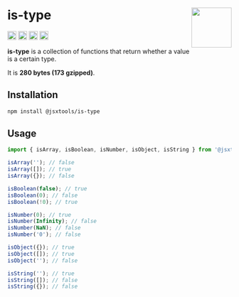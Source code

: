 # is-type [<img src="https://avatars.githubusercontent.com/u/52989093" alt="" width="90" height="90" align="right">][frontend]

[<img alt="npm version" src="https://img.shields.io/npm/v/@jsxtools/is-type.svg" height="20">](https://www.npmjs.com/package/@jsxtools/is-type)
[<img alt="build status" src="https://img.shields.io/travis/jsxtools/frontend/master.svg" height="20">](https://travis-ci.org/github/jsxtools/frontend)
[<img alt="issue tracker" src="https://img.shields.io/github/issues/jsxtools/frontend/is-type.svg" height="20">](https://github.com/jsxtools/frontend/issues?q=is:issue+is:open+label:is-type)
[<img alt="pull requests" src="https://img.shields.io/github/issues-pr/jsxtools/frontend/is-type.svg" height="20">](https://github.com/jsxtools/frontend/pulls?q=is:pr+is:open+label:is-type)

**is-type** is a collection of functions that return whether a value is a certain type.

It is <strong size>280 bytes (173 gzipped)</strong>.

## Installation

```sh
npm install @jsxtools/is-type
```

## Usage

```js
import { isArray, isBoolean, isNumber, isObject, isString } from '@jsxtools/is-type';

isArray(''); // false
isArray([]); // true
isArray({}); // false

isBoolean(false); // true
isBoolean(0); // false
isBoolean(!0); // true

isNumber(0); // true
isNumber(Infinity); // false
isNumber(NaN); // false
isNumber('0'); // false

isObject({}); // true
isObject([]); // true
isObject(''); // false

isString(''); // true
isString([]); // false
isString({}); // false
```

[frontend]: https://github.com/jsxtools/frontend
